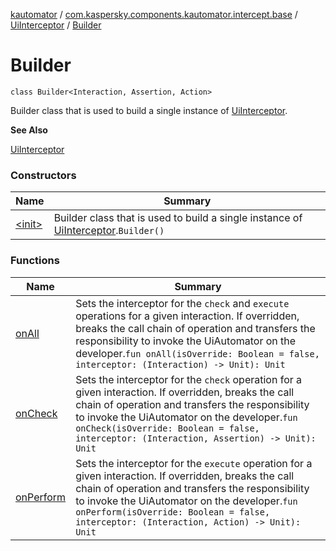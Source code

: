 [kautomator](../../../index.md) / [com.kaspersky.components.kautomator.intercept.base](../../index.md) / [UiInterceptor](../index.md) / [Builder](./index.md)

# Builder

`class Builder<Interaction, Assertion, Action>`

Builder class that is used to build a single instance of [UiInterceptor](../index.md).

**See Also**

[UiInterceptor](../index.md)

### Constructors

| Name | Summary |
|---|---|
| [&lt;init&gt;](-init-.md) | Builder class that is used to build a single instance of [UiInterceptor](../index.md).`Builder()` |

### Functions

| Name | Summary |
|---|---|
| [onAll](on-all.md) | Sets the interceptor for the `check` and `execute` operations for a given interaction. If overridden, breaks the call chain of operation and transfers the responsibility to invoke the UiAutomator on the developer.`fun onAll(isOverride: Boolean = false, interceptor: (Interaction) -> Unit): Unit` |
| [onCheck](on-check.md) | Sets the interceptor for the `check` operation for a given interaction. If overridden, breaks the call chain of operation and transfers the responsibility to invoke the UiAutomator on the developer.`fun onCheck(isOverride: Boolean = false, interceptor: (Interaction, Assertion) -> Unit): Unit` |
| [onPerform](on-perform.md) | Sets the interceptor for the `execute` operation for a given interaction. If overridden, breaks the call chain of operation and transfers the responsibility to invoke the UiAutomator on the developer.`fun onPerform(isOverride: Boolean = false, interceptor: (Interaction, Action) -> Unit): Unit` |
